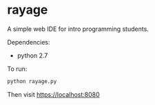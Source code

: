 rayage
======

A simple web IDE for intro programming students.

Dependencies:
* python 2.7

To run:
```bash
python rayage.py
```

Then visit [https://localhost:8080](https://localhost:8080)
